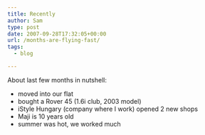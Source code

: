 ```yaml
---
title: Recently
author: Sam
type: post
date: 2007-09-28T17:32:05+00:00
url: /months-are-flying-fast/
tags:
  - blog

---
```

About last few months in nutshell:

  * moved into our flat
  * bought a Rover 45 (1.6i club, 2003 model)
  * iStyle Hungary (company where I work) opened 2 new shops
  * Maji is 10 years old
  * summer was hot, we worked much

